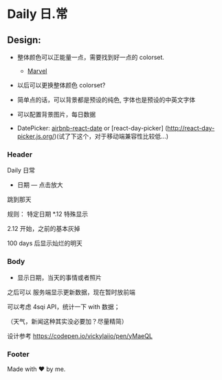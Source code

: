 # Daily 日.常

## Design:

- 整体颜色可以正能量一点，需要找到好一点的 colorset.
  - [Marvel](https://marvelapp.com/styleguide/design/color-scheme)

- 以后可以更换整体颜色 colorset?
- 简单点的话，可以背景都是预设的纯色, 字体也是预设的中英文字体
- 可以配置背景图片，每日数据
- DatePicker: [airbnb-react-date](https://github.com/airbnb/react-dates/blob/0eb0d046171239dd5efa06da7909c7fc34eb0b6f/src/components/SingleDatePickerInput.jsx) or [react-day-picker] (http://react-day-picker.js.org/)(试了下这个，对于移动端兼容性比较低...)

### Header
Daily  日常

- 日期 — 点击放大

跳到那天

规则： 特定日期 *.12 特殊显示

2.12 开始，之前的基本灰掉

100 days 后显示灿烂的明天

### Body

- 显示日期，当天的事情或者照片

之后可以 服务端显示更新数据，现在暂时放前端

可以考虑 4sqi API，统计一下 with 数据；

（天气，新闻这种其实没必要加？尽量精简）

设计参考 https://codepen.io/vickylaiio/pen/yMaeQL

### Footer

Made with ❤️ by me.



